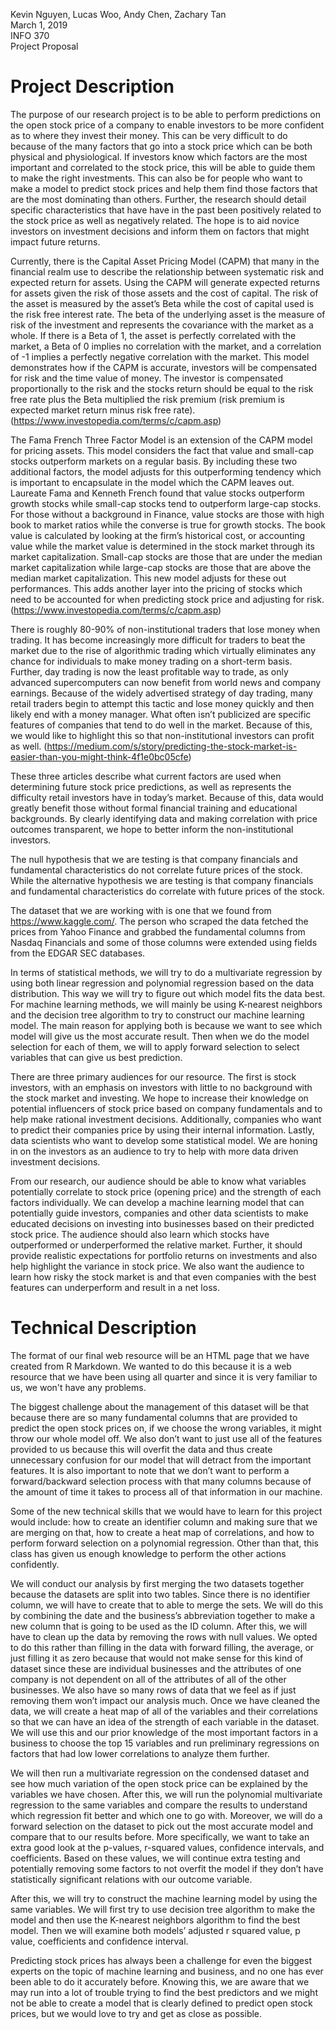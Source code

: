 Kevin Nguyen, Lucas Woo, Andy Chen, Zachary Tan
<br>March 1, 2019
<br>INFO 370
<br>Project Proposal

# Project Description
The purpose of our research project is to be able to perform predictions on the open stock
price of a company to enable investors to be more confident as to where they invest their
money. This can be very difficult to do because of the many factors that go into a stock price
which can be both physical and physiological. If investors know which factors are the most
important and correlated to the stock price, this will be able to guide them to make the
right investments. This can also be for people who want to make a model to predict stock 
prices and help them find those factors that are the most dominating than others. Further,
the research should detail specific characteristics that have have in the past been positively
related to the stock price as well as negatively related. The hope is to aid novice investors
on investment decisions and inform them on factors that might impact future returns.

Currently, there is the Capital Asset Pricing Model (CAPM) that many in the financial realm
use to describe the relationship between systematic risk and expected return for assets. Using
the CAPM will generate expected returns for assets given the risk of those assets and the
cost of capital. The risk of the asset is measured by the asset’s Beta while the cost of
capital used is the risk free interest rate. The beta of the underlying asset is the measure
of risk of the investment and represents the covariance with the market as a whole. If there
is a Beta of 1, the asset is perfectly correlated with the market, a Beta of 0 implies no
correlation with the market, and a correlation of -1 implies a perfectly negative correlation
with the market. This model demonstrates how if the CAPM is accurate, investors will be
compensated for risk and the time value of money. The investor is compensated proportionally
to the risk and the stocks return should be equal to the risk free rate plus the Beta
multiplied the risk premium (risk premium is expected market return minus risk free rate).
(https://www.investopedia.com/terms/c/capm.asp)

The Fama French Three Factor Model is an extension of the CAPM model for pricing assets. This
model considers the fact that value and small-cap stocks outperform markets on a regular basis.
By including these two additional factors, the model adjusts for this outperforming tendency which
is important to encapsulate in the model which the CAPM leaves out. Laureate Fama and Kenneth
French found that value stocks outperform growth stocks while small-cap stocks tend to outperform
large-cap  stocks. For those without a background in Finance, value stocks are those with high
book to market ratios while the converse is true for growth stocks. The book value is calculated
by looking at the firm’s historical cost, or accounting value while the market value is determined
in the stock market through its market capitalization. Small-cap stocks are those that are under
the median market capitalization while large-cap stocks are those that are above the median market
capitalization. This new model adjusts for these out performances. This adds another layer into
the pricing of stocks which need to be accounted for when predicting stock price and adjusting for
risk. (https://www.investopedia.com/terms/c/capm.asp)

There is roughly 80-90% of non-institutional traders that lose money when trading. It has become
increasingly more difficult for traders to beat the market due to the rise of algorithmic trading
which virtually eliminates any chance for individuals to make money trading on a short-term basis.
Further, day trading is now the least profitable way to trade, as only advanced supercomputers can
now benefit from world news and company earnings. Because of the widely advertised strategy of day
trading, many retail traders begin to attempt this tactic and lose money quickly and then likely
end with a money manager. What often isn’t publicized are specific features of companies that tend
to do well in the market. Because of this, we would like to highlight this so that non-institutional
investors can profit as well.
(https://medium.com/s/story/predicting-the-stock-market-is-easier-than-you-might-think-4f1e0bc05cfe)

These three articles describe what current factors are used when determining future stock price
predictions, as well as represents the difficulty retail investors have in today’s market. Because
of this, data would greatly benefit those without formal financial training and educational backgrounds.
By clearly identifying data and making correlation with price outcomes transparent, we hope to better
inform the non-institutional investors.

The null hypothesis that we are testing is that company financials and fundamental characteristics
do not correlate future prices of the stock. While the alternative hypothesis we are testing is
that company financials and fundamental characteristics do correlate with future prices of the
stock.

The dataset that we are working with is one that we found from https://www.kaggle.com/.
The person who scraped the data fetched the prices from Yahoo Finance and grabbed the
fundamental columns from Nasdaq Financials and some of those columns were extended using fields
from the EDGAR SEC databases.

In terms of statistical methods, we will try to do a multivariate regression by using both linear
regression and polynomial regression based on the data distribution. This way we will try to
figure out which model fits the data best. For machine learning methods, we will mainly be using
K-nearest neighbors and the decision tree algorithm to try to construct our machine learning
model. The main reason for applying both is because we want to see which model will give us
the most accurate result. Then when we do the model selection for each of them, we will to
apply forward selection to select variables that can give us best prediction.

There are three primary audiences for our resource. The first is stock investors, with an
emphasis on investors with little to no background with the stock market and investing. We
hope to increase their knowledge on potential influencers of stock price based on company
fundamentals and to help make rational investment decisions. Additionally, companies who want
to predict their companies price by using their internal information. Lastly, data
scientists who want to develop some statistical model. We are honing in on the investors
as an audience to try to help with more data driven investment decisions.

From our research, our audience should be able to know what variables potentially correlate to
stock price (opening price) and the strength of each factors individually. We can develop a
machine learning model that can potentially guide investors, companies and other data scientists
to make educated decisions on investing into businesses based on their predicted stock price.
The audience should also learn which stocks have outperformed or underperformed the relative market.
Further, it should provide realistic expectations for portfolio returns on investments and also help
highlight the variance in stock price. We also want the audience to learn how risky the stock market
is and that even companies with the best features can underperform and result in a net loss.

# Technical Description

The format of our final web resource will be an HTML page that we have created from R Markdown. We
wanted to do this because it is a web resource that we have been using all quarter and since it is
very familiar to us, we won't have any problems.

The biggest challenge about the management of this dataset will be that because there are so
many fundamental columns that are provided to predict the open stock prices on, if we choose
the wrong variables, it might throw our whole model off. We also don’t want to just use all
of the features provided to us because this will overfit the data and thus create unnecessary
confusion for our model that will detract from the important features. It is also important to
note that we don’t want to perform a forward/backward selection process with that many columns
because of the amount of time it takes to process all of that information in our machine.

Some of the new technical skills that we would have to learn for this project would include:
how to create an identifier column and making sure that we are merging on that, how to create a
heat map of correlations, and how to perform forward selection on a polynomial regression. Other
than that, this class has given us enough knowledge to perform the other actions confidently.

We will conduct our analysis by first merging the two datasets together because the datasets are
split into two tables. Since there is no identifier column, we will have to create that to able to
merge the sets. We will do this by combining the date and the business’s abbreviation together to
make a new column that is going to be used as the ID column. After this, we will have to clean up
the data by removing the rows with null values. We opted to do this rather than filling in the data
with forward filling, the average, or just filling it as zero because that would not make sense for
this kind of dataset since these are individual businesses and the attributes of one company is not
dependent on all of the attributes of all of the other businesses. We also have so many rows of data
that we feel as if just removing them won’t impact our analysis much. Once we have cleaned the data,
we will create a heat map of all of the variables and their correlations so that we can have an idea
of the strength of each variable in the dataset. We will use this and our prior knowledge of the most
important factors in a business to choose the top 15 variables and run preliminary regressions on
factors that had low lower correlations to analyze them further.

We will then run a multivariate regression on the condensed dataset and see how much variation of the
open stock price can be explained by the variables we have chosen. After this, we will run the polynomial
multivariate regression to the same variables and compare the results to understand which regression fit
better and which one to go with. Moreover, we will do a forward selection on the dataset to pick out the
most accurate model and compare that to our results before. More specifically, we want to take an extra
good look at the p-values, r-squared values, confidence intervals, and coefficients. Based on these
values, we will continue extra testing and potentially removing some factors to not overfit the model
if they don’t have statistically significant relations with our outcome variable.

After this, we will try to construct the machine learning model by using the same variables. We will
first try to use decision tree algorithm to make the model and then use the K-nearest neighbors algorithm
to find the best model. Then we will examine both models’ adjusted r squared value, p value, coefficients
and confidence interval.

Predicting stock prices has always been a challenge for even the biggest experts on the topic of machine
learning and business, and no one has ever been able to do it accurately before. Knowing this, we are
aware that we may run into a lot of trouble trying to find the best predictors and we might not be able
to create a model that is clearly defined to predict open stock prices, but we would love to try and get
as close as possible.
